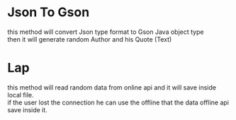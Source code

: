 # Json To Gson 
this method will convert Json type format to Gson Java object type   
then it will generate random  Author and his Quote (Text)    


# Lap 
this method will read random data from online api and it will save inside local file.   
if the user lost the connection he can use the offline that the data offline api save inside it.     
